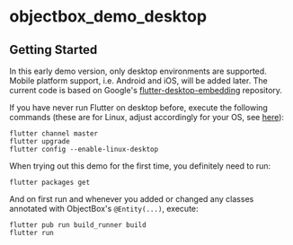 # objectbox_demo_desktop

## Getting Started

In this early demo version, only desktop environments are supported. Mobile platform support, i.e. Android and iOS, will be added later. The current code is based on Google's [flutter-desktop-embedding](https://github.com/google/flutter-desktop-embedding) repository.

If you have never run Flutter on desktop before, execute the following commands (these are for Linux, adjust accordingly for your OS, see [here](https://github.com/flutter/flutter/wiki/Desktop-shells#tooling)):

    flutter channel master
    flutter upgrade
    flutter config --enable-linux-desktop

When trying out this demo for the first time, you definitely need to run:

    flutter packages get

And on first run and whenever you added or changed any classes annotated with ObjectBox's `@Entity(...)`, execute:

    flutter pub run build_runner build
    flutter run
